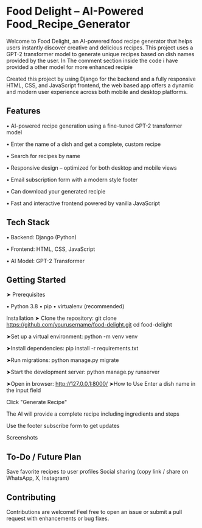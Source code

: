# Food Delight – AI-Powered Food_Recipe_Generator
Welcome to Food Delight, an AI-powered food recipe generator that helps users instantly discover creative and delicious recipes. This project uses a GPT-2 transformer model to generate unique recipes based on dish names provided by the user. In The comment section inside the code i have provided a other model for more enhanced recipie

Created this project by using Django for the backend and a fully responsive HTML, CSS, and JavaScript frontend, the web based app offers a dynamic and modern user experience across both mobile and desktop platforms.

Features
-----------------------------------------
• AI-powered recipe generation using a fine-tuned GPT-2 transformer model

• Enter the name of a dish and get a complete, custom recipe

• Search for recipes by name

• Responsive design – optimized for both desktop and mobile views

• Email subscription form with a modern style footer 

• Can download your generated recipie 

• Fast and interactive frontend powered by vanilla JavaScript

Tech Stack
---------------------------------------
• Backend: Django (Python)

• Frontend: HTML, CSS, JavaScript

• AI Model: GPT-2 Transformer 


Getting Started
----------------------------------------
➤ Prerequisites

• Python 3.8
• pip
• virtualenv (recommended)

Installation
➤ Clone the repository:
git clone https://github.com/yourusername/food-delight.git
cd food-delight

➤Set up a virtual environment:
python -m venv venv

➤Install dependencies:
pip install -r requirements.txt

➤Run migrations:
python manage.py migrate

➤Start the development server:
python manage.py runserver

➤Open in browser:
http://127.0.0.1:8000/
➤How to Use
Enter a dish name in the input field

Click "Generate Recipe"

The AI will provide a complete recipe including ingredients and steps

Use the footer subscribe form to get updates


Screenshots

To-Do / Future Plan
-----------------------------------------------
Save favorite recipes to user profiles
Social sharing (copy link / share on WhatsApp, X, Instagram)
 

Contributing
----------------------------------
Contributions are welcome! Feel free to open an issue or submit a pull request with enhancements or bug fixes.

